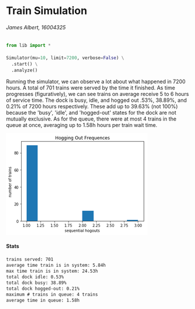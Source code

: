 Train Simulation
================

###### James Albert, 16004325

```python
from lib import *

Simulator(mu=10, limit=7200, verbose=False) \
  .start() \
  .analyze()
```

Running the simulator, we can observe a lot about what happened in 7200 hours. A total of 701 trains were served by the time it finished. As time progresses (figuratively), we can see trains on average receive 5 to 6 hours of service time. The dock is busy, idle, and hogged out .53%, 38.89%, and 0.21% of 7200 hours respectively. These add up to 39.63% (not 100%) because the 'busy', 'idle', and 'hogged-out' states for the dock are not mutually exclusive. As for the queue, there were at most 4 trains in the queue at once, averaging up to 1.58h hours per train wait time.

![](static/output_0_0.png)

#### Stats

    trains served: 701
    average time train is in system: 5.84h
    max time train is in system: 24.53h
    total dock idle: 0.53%
    total dock busy: 38.89%
    total dock hogged-out: 0.21%
    maximum # trains in queue: 4 trains
    average time in queue: 1.58h
